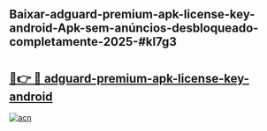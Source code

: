 ## Baixar-adguard-premium-apk-license-key-android-Apk-sem-anúncios-desbloqueado-completamente-2025-#kl7g3

# <h2><a href="https://ainizakaria.my?title=adguard-premium-apk-license-key-android&ref=22M">🔗👉 🔴 adguard-premium-apk-license-key-android</a></h2>

[![acn](https://github.com/user-attachments/assets/0f9c940e-d8b0-45ae-aac7-cd30a18b3e1c)](https://ainizakaria.my?title=adguard-premium-apk-license-key-android&ref=22M)

